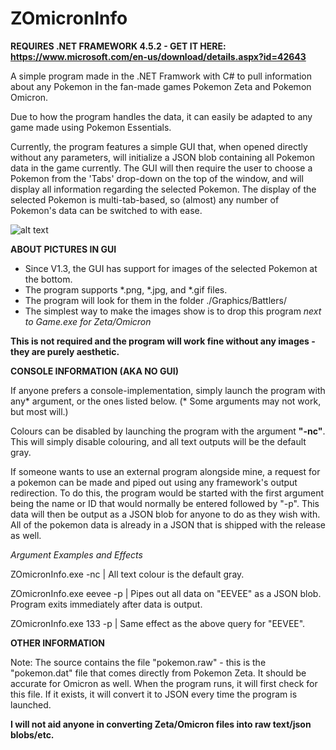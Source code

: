 # ZOmicronInfo

**REQUIRES .NET FRAMEWORK 4.5.2 - GET IT HERE: https://www.microsoft.com/en-us/download/details.aspx?id=42643**

A simple program made in the .NET Framwork with C# to pull information about any Pokemon in the fan-made games Pokemon Zeta and Pokemon Omicron.

Due to how the program handles the data, it can easily be adapted to any game made using Pokemon Essentials.

Currently, the program features a simple GUI that, when opened directly without any parameters, will initialize a JSON blob containing all Pokemon data in the game currently. 
The GUI will then require the user to choose a Pokemon from the 'Tabs' drop-down on the top of the window, and will display all information regarding the selected Pokemon.
The display of the selected Pokemon is multi-tab-based, so (almost) any number of Pokemon's data can be switched to with ease.

![alt text](https://i.gyazo.com/7d1520ae6bebb89a60270ff016a26e8a.png "Version 1.3 GUI")

**ABOUT PICTURES IN GUI**

- Since V1.3, the GUI has support for images of the selected Pokemon at the bottom. 
- The program supports *.png, *.jpg, and *.gif files.
- The program will look for them in the folder ./Graphics/Battlers/
- The simplest way to make the images show is to drop this program *next to Game.exe for Zeta/Omicron*

**This is not required and the program will work fine without any images - they are purely aesthetic.**

**CONSOLE INFORMATION (AKA NO GUI)**

If anyone prefers a console-implementation, simply launch the program with any* argument, or the ones listed below. (* Some arguments may not work, but most will.)

Colours can be disabled by launching the program with the argument **"-nc"**.
This will simply disable colouring, and all text outputs will be the default gray.

If someone wants to use an external program alongside mine, a request for a pokemon can be made and piped out using any framework's output redirection.
To do this, the program would be started with the first argument being the name or ID that would normally be entered followed by "-p".
This data will then be output as a JSON blob for anyone to do as they wish with. All of the pokemon data is already in a JSON that is shipped with the release as well.

*Argument Examples and Effects*

ZOmicronInfo.exe -nc | All text colour is the default gray.

ZOmicronInfo.exe eevee -p | Pipes out all data on "EEVEE" as a JSON blob. Program exits immediately after data is output.

ZOmicronInfo.exe 133 -p | Same effect as the above query for "EEVEE".

**OTHER INFORMATION**

Note: The source contains the file "pokemon.raw" - this is the "pokemon.dat" file that comes directly from Pokemon Zeta. It should be accurate for Omicron as well.
When the program runs, it will first check for this file. If it exists, it will convert it to JSON every time the program is launched.

**I will not aid anyone in converting Zeta/Omicron files into raw text/json blobs/etc.**